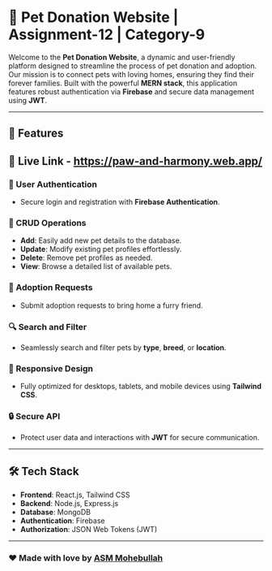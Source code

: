 # 🐾 Pet Donation Website | Assignment-12 | Category-9

Welcome to the **Pet Donation Website**, a dynamic and user-friendly platform designed to streamline the process of pet donation and adoption. Our mission is to connect pets with loving homes, ensuring they find their forever families. Built with the powerful **MERN stack**, this application features robust authentication via **Firebase** and secure data management using **JWT**.

---



## 🚀 Features

## 🔗 Live Link - https://paw-and-harmony.web.app/

### 🔐 User Authentication  
- Secure login and registration with **Firebase Authentication**.  

### 🐶 CRUD Operations  
- **Add**: Easily add new pet details to the database.  
- **Update**: Modify existing pet profiles effortlessly.  
- **Delete**: Remove pet profiles as needed.  
- **View**: Browse a detailed list of available pets.  

### 🏡 Adoption Requests  
- Submit adoption requests to bring home a furry friend.  

### 🔍 Search and Filter  
- Seamlessly search and filter pets by **type**, **breed**, or **location**.  

### 📱 Responsive Design  
- Fully optimized for desktops, tablets, and mobile devices using **Tailwind CSS**.  

### 🔒 Secure API  
- Protect user data and interactions with **JWT** for secure communication.  

---

## 🛠️ Tech Stack

- **Frontend**: React.js, Tailwind CSS  
- **Backend**: Node.js, Express.js  
- **Database**: MongoDB  
- **Authentication**: Firebase  
- **Authorization**: JSON Web Tokens (JWT)  

---

### ❤️ Made with love by [ASM Mohebullah](https://github.com/spidergroupcm)
